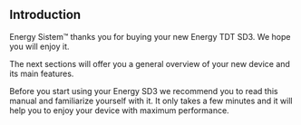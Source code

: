 ## Introduction

Energy Sistem™ thanks you for buying your new Energy TDT SD3. We hope you will enjoy it.

The next sections will offer you a general overview of your new device and its main features.

Before you start using your Energy SD3 we recommend you to read this manual and familiarize yourself with it. It only takes a few minutes and it will help you to enjoy your device with maximum performance.


